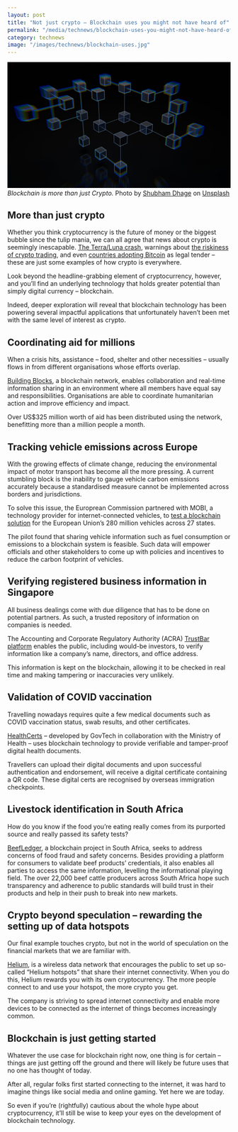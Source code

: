 ```yaml
---
layout: post
title: "Not just crypto – Blockchain uses you might not have heard of"
permalink: "/media/technews/blockchain-uses-you-might-not-have-heard-of"
category: technews
image: "/images/technews/blockchain-uses.jpg"
---
```



![Many uses of the blockchain](/images/technews/blockchain-uses.jpg)
*Blockchain is more than just Crypto.* Photo by <a href="https://unsplash.com/@theshubhamdhage?utm_source=unsplash&utm_medium=referral&utm_content=creditCopyText">Shubham Dhage</a> on <a href="https://unsplash.com/s/photos/blockchain?utm_source=unsplash&utm_medium=referral&utm_content=creditCopyText">Unsplash</a>
 
 
## More than just crypto
 
Whether you think cryptocurrency is the future of money or the biggest bubble since the tulip mania, we can all agree that news about crypto is seemingly inescapable. [The Terra/Luna crash](https://www.nytimes.com/2022/05/18/technology/terra-luna-cryptocurrency-do-kwon.html), warnings about [the riskiness of crypto trading](https://www.straitstimes.com/tech/tech-news/retail-investors-should-steer-clear-of-cryptocurrencies-singapore-to-approach-tech-with-open-mind-dpm-heng), and even [countries adopting Bitcoin](https://www.bbc.com/news/world-africa-61248809) as legal tender – these are just some examples of how crypto is everywhere. 

Look beyond the headline-grabbing element of cryptocurrency, however, and you’ll find an underlying technology that holds greater potential than simply digital currency – blockchain. 

Indeed, deeper exploration will reveal that blockchain technology has been powering several impactful applications that unfortunately haven’t been met with the same level of interest as crypto. 

## Coordinating aid for millions 

When a crisis hits, assistance – food, shelter and other necessities – usually flows in from different organisations whose efforts overlap. 

[Building Blocks](https://docs.google.com/document/d/1mUgbPq66GXQu6p8aSxH6x1W6cw71tFCB80cQyQvIILE/edit), a blockchain network, enables collaboration and real-time information sharing in an environment where all members have equal say and responsibilities. Organisations are able to coordinate humanitarian action and improve efficiency and impact. 

Over US$325 million worth of aid has been distributed using the network, benefitting more than a million people a month. 


## Tracking vehicle emissions across Europe

With the growing effects of climate change, reducing the environmental impact of motor transport has become all the more pressing. A current stumbling block is the inability to gauge vehicle carbon emissions accurately because a standardised measure cannot be implemented across borders and jurisdictions. 

To solve this issue, the Europrean Commission partnered with MOBI, a technology provider for internet-connected vehicles, to [test a blockchain solution](https://dlt.mobi/eupilot/) for the European Union’s 280 million vehicles across 27 states. 

The pilot found that sharing vehicle information such as fuel consumption or emissions to a blockchain system is feasible. Such data will empower officials and other stakeholders to come up with policies and incentives to reduce the carbon footprint of vehicles.  

## Verifying registered business information in Singapore

All business dealings come with due diligence that has to be done on potential partners. As such, a trusted repository of information on companies is needed. 

The Accounting and Corporate Regulatory Authority (ACRA) [TrustBar platform](https://govinsider.asia/vision/how-singapore-is-simplifying-business-with-blockchain-acra/) enables the public, including would-be investors, to verify information like a company’s name, directors, and office address.

This information is kept on the blockchain, allowing it to be checked in real time and making tampering or inaccuracies very unlikely. 

## Validation of COVID vaccination

Travelling nowadays requires quite a few medical documents such as COVID vaccination status, swab results, and other certificates. 

[HealthCerts](https://www.developer.tech.gov.sg/products/categories/digital-solutions-to-address-covid-19/healthcerts/overview.html) – developed by GovTech in collaboration with the Ministry of Health – uses blockchain technology to provide verifiable and tamper-proof digital health documents. 

Travellers can upload their digital documents and upon successful authentication and endorsement, will receive a digital certificate containing a QR code. These digital certs are recognised by overseas immigration checkpoints.

## Livestock identification in South Africa

How do you know if the food you’re eating really comes from its purported source and really passed its safety tests? 

[BeefLedger](https://beefledgersa.com/#beef-supply), a blockchain project in South Africa, seeks to address concerns of food fraud and safety concerns. Besides providing a platform for consumers to validate beef products’ credentials, it also enables all parties to access the same information, levelling the informational playing field. 
The over 22,000 beef cattle producers across South Africa hope such transparency and adherence to public standards will build trust in their products and  help in their push to break into new markets. 

## Crypto beyond speculation – rewarding the setting up of data hotspots

Our final example touches crypto, but not in the world of speculation on the financial markets that we are familiar with. 

[Helium](https://www.nytimes.com/2022/02/06/technology/helium-cryptocurrency-uses.html), is a wireless data network that encourages the public to set up so-called “Helium hotspots” that share their internet connectivity. When you do this, Helium rewards you with its own cryptocurrency. The more people connect to and use your hotspot, the more crypto you get. 

The company is striving to spread internet connectivity and enable more devices to be connected as the internet of things becomes increasingly common. 

## Blockchain is just getting started 

Whatever the use case for blockchain right now, one thing is for certain – things are just getting off the ground and there will likely be future uses that no one has thought of today.

After all, regular folks first started connecting to the internet, it was hard to imagine things like social media and online gaming. Yet here we are today. 

So even if you’re (rightfully) cautious about the whole hype about cryptocurrency, it’ll still be wise to keep your eyes on the development of blockchain technology. 

